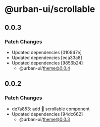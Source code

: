 # @urban-ui/scrollable

## 0.0.3

### Patch Changes

- Updated dependencies [010947e]
- Updated dependencies [eca33a8]
- Updated dependencies [9856b24]
  - @urban-ui/theme@0.0.4

## 0.0.2

### Patch Changes

- de7a853: add :rocket: scrollable component
- Updated dependencies [94dc662]
  - @urban-ui/theme@0.0.3
